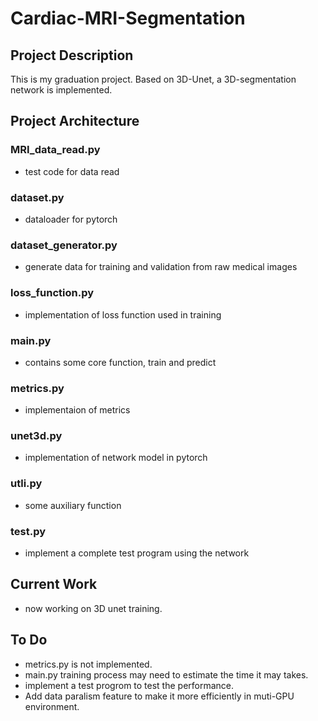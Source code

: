 # Cardiac-MRI-Segmentation  

## Project Description  
This is my graduation project. Based on 3D-Unet, a 3D-segmentation network is implemented. 

## Project Architecture   
### MRI_data_read.py  
- test code for data read  
### dataset.py  
- dataloader for pytorch  
### dataset_generator.py  
- generate data for training and validation from raw medical images  
### loss_function.py  
- implementation of loss function used in training  
### main.py  
- contains some core function, train and predict  
### metrics.py  
- implementaion of metrics  
### unet3d.py  
- implementation of network model in pytorch  
### utli.py  
- some auxiliary function  
### test.py  
- implement a complete test program using the network


## Current Work  
- now working on 3D unet training.  


## To Do  
- metrics.py is not implemented.  
- main.py training process may need to estimate the time it may takes.  
- implement a test progrom to test the performance.  
- Add data paralism feature to make it more efficiently in muti-GPU environment.  
